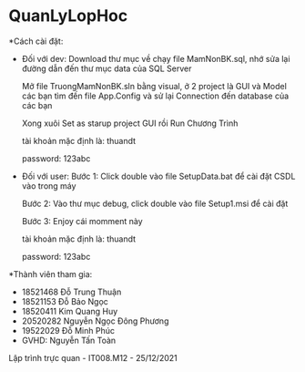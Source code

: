 # QuanLyLopHoc
*Cách cài đặt:
- Đối với dev:
	Download thư mục về chạy file MamNonBK.sql, nhớ sửa lại đường dẫn đến thư mục data của SQL Server 

	Mở file TruongMamNonBK.sln bằng visual, ở 2 project là GUI và Model các bạn tìm đến file App.Config và sử lại Connection đến database của các bạn

	<connectionStrings>
	<add name="MamNonBK" connectionString="metadata=res://*/Model.csdl|res://*/Model.ssdl|res://*/Model.msl;provider=System.Data.SqlClient;provider connection string=&quot;data source=.;initial catalog=MamNonBK;persist security info=True;user id=sa;password=123abc;MultipleActiveResultSets=True;App=EntityFramework&quot;" providerName="System.Data.EntityClient" /> </connectionStrings>
	Xong xuôi Set as starup project GUI rồi Run Chương Trình

	tài khoản mặc định là: thuandt

	password: 123abc


- Đối với user:
	Bước 1: Click double vào file SetupData.bat để cài đặt CSDL vào trong máy
	
	Bước 2: Vào thư mục debug, click double vào file Setup1.msi để cài đặt
	
	Bước 3: Enjoy cái momment này

	tài khoản mặc định là: thuandt

	password: 123abc
	
*Thành viên tham gia:
- 18521468 Đỗ Trung Thuận	
- 18521153 Đỗ Bảo Ngọc	
- 18520411 Kim Quang Huy
- 20520282 Nguyễn Ngọc Đông Phương	
- 19522029 Đỗ Minh Phúc
- GVHD: Nguyễn Tấn Toàn

Lập trình trực quan - IT008.M12 - 25/12/2021

